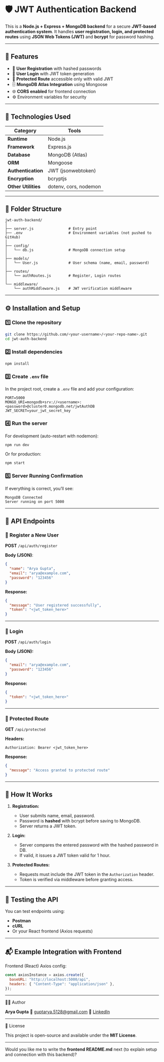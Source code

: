 
# 🛡️ JWT Authentication Backend

This is a **Node.js + Express + MongoDB backend** for a secure **JWT-based authentication system**.
It handles **user registration, login, and protected routes** using **JSON Web Tokens (JWT)** and **bcrypt** for password hashing.

---

## 🚀 Features

* 🔐 **User Registration** with hashed passwords
* 🔑 **User Login** with JWT token generation
* 🧱 **Protected Route** accessible only with valid JWT
* 🗄️ **MongoDB Atlas Integration** using Mongoose
* 🌐 **CORS enabled** for frontend connection
* ⚙️ Environment variables for security

---

## 🧩 Technologies Used

| Category            | Tools                 |
| ------------------- | --------------------- |
| **Runtime**         | Node.js               |
| **Framework**       | Express.js            |
| **Database**        | MongoDB (Atlas)       |
| **ORM**             | Mongoose              |
| **Authentication**  | JWT (jsonwebtoken)    |
| **Encryption**      | bcryptjs              |
| **Other Utilities** | dotenv, cors, nodemon |

---

## 📂 Folder Structure

```
jwt-auth-backend/
│
├── server.js                # Entry point
├── .env                     # Environment variables (not pushed to GitHub)
│
├── config/
│   └── db.js                # MongoDB connection setup
│
├── models/
│   └── User.js              # User schema (name, email, password)
│
├── routes/
│   └── authRoutes.js        # Register, Login routes
│
└── middleware/
    └── authMiddleware.js    # JWT verification middleware
```

---

## ⚙️ Installation and Setup

### 1️⃣ Clone the repository

```bash
git clone https://github.com/<your-username>/<your-repo-name>.git
cd jwt-auth-backend
```

### 2️⃣ Install dependencies

```bash
npm install
```

### 3️⃣ Create `.env` file

In the project root, create a `.env` file and add your configuration:

```env
PORT=5000
MONGO_URI=mongodb+srv://<username>:<password>@cluster0.mongodb.net/jwtAuthDB
JWT_SECRET=your_jwt_secret_key
```

### 4️⃣ Run the server

For development (auto-restart with nodemon):

```bash
npm run dev
```

Or for production:

```bash
npm start
```

### 5️⃣ Server Running Confirmation

If everything is correct, you’ll see:

```
MongoDB Connected
Server running on port 5000
```

---

## 📡 API Endpoints

### 🔹 Register a New User

**POST** `/api/auth/register`

**Body (JSON)**:

```json
{
  "name": "Arya Gupta",
  "email": "arya@example.com",
  "password": "123456"
}
```

**Response:**

```json
{
  "message": "User registered successfully",
  "token": "<jwt_token_here>"
}
```

---

### 🔹 Login

**POST** `/api/auth/login`

**Body (JSON):**

```json
{
  "email": "arya@example.com",
  "password": "123456"
}
```

**Response:**

```json
{
  "token": "<jwt_token_here>"
}
```

---

### 🔹 Protected Route

**GET** `/api/protected`

**Headers:**

```
Authorization: Bearer <jwt_token_here>
```

**Response:**

```json
{
  "message": "Access granted to protected route"
}
```

---

## 🧠 How It Works

1. **Registration:**

   * User submits name, email, password.
   * Password is **hashed** with bcrypt before saving to MongoDB.
   * Server returns a JWT token.

2. **Login:**

   * Server compares the entered password with the hashed password in DB.
   * If valid, it issues a JWT token valid for 1 hour.

3. **Protected Routes:**

   * Requests must include the JWT token in the `Authorization` header.
   * Token is verified via middleware before granting access.

---

## 🧪 Testing the API

You can test endpoints using:

* **Postman**
* **cURL**
* Or your React frontend (Axios requests)

---

## 📬 Example Integration with Frontend

Frontend (React) Axios config:

```js
const axiosInstance = axios.create({
  baseURL: "http://localhost:5000/api",
  headers: { "Content-Type": "application/json" },
});
```

---

👩‍💻 Author

**Arya Gupta**
📧 [guptarya.5128@gmail.com](mailto:guptarya.5128@gmail.com)
🔗 [LinkedIn](https://www.linkedin.com/in/arya-gupta11)

---

 🧾 License

This project is open-source and available under the **MIT License**.

---


Would you like me to write the **frontend README.md** next (to explain setup and connection with this backend)?
